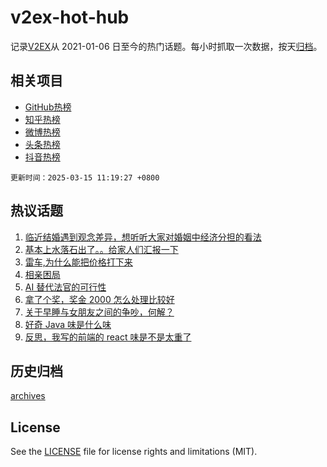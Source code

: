 # v2ex-hot-hub

 记录[V2EX](https://www.v2ex.com/)从 2021-01-06 日至今的热门话题。每小时抓取一次数据，按天[归档](archives)。
 
 ## 相关项目

- [GitHub热榜](https://github.com/lonnyzhang423/github-hot-hub)
- [知乎热榜](https://github.com/lonnyzhang423/zhihu-hot-hub)
- [微博热榜](https://github.com/lonnyzhang423/weibo-hot-hub)
- [头条热榜](https://github.com/lonnyzhang423/toutiao-hot-hub)
- [抖音热榜](https://github.com/lonnyzhang423/douyin-hot-hub)


 `更新时间：2025-03-15 11:19:27 +0800`

## 热议话题

1. [临近结婚遇到观念差异，想听听大家对婚姻中经济分担的看法](https://www.v2ex.com/t/1118412)
1. [基本上水落石出了。。给家人们汇报一下](https://www.v2ex.com/t/1118410)
1. [雷车,为什么能把价格打下来](https://www.v2ex.com/t/1118459)
1. [相亲困局](https://www.v2ex.com/t/1118456)
1. [AI 替代法官的可行性](https://www.v2ex.com/t/1118580)
1. [拿了个奖，奖金 2000 怎么处理比较好](https://www.v2ex.com/t/1118476)
1. [关于早睡与女朋友之间的争吵，何解？](https://www.v2ex.com/t/1118443)
1. [好奇 Java 味是什么味](https://www.v2ex.com/t/1118514)
1. [反思，我写的前端的 react 味是不是太重了](https://www.v2ex.com/t/1118463)

## 历史归档

[archives](archives)

## License

See the [LICENSE](LICENSE) file for license rights and limitations (MIT).
